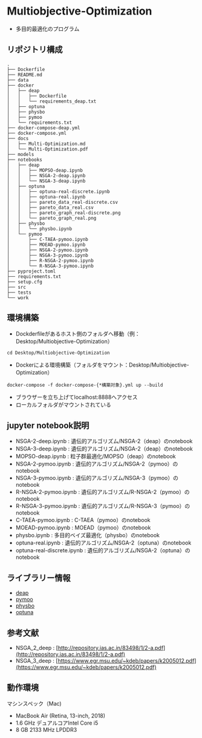 # Multiobjective-Optimization
* 多目的最適化のプログラム

## リポジトリ構成
```
.
├── Dockerfile
├── README.md
├── data
├── docker
│   ├── deap
│   │   ├── Dockerfile
│   │   └── requirements_deap.txt
│   ├── optuna
│   ├── physbo
│   ├── pymoo
│   └── requirements.txt
├── docker-compose-deap.yml
├── docker-compose.yml
├── docs
│   ├── Multi-Optimization.md
│   └── Multi-Optimization.pdf
├── models
├── notebooks
│   ├── deap
│   │   ├── MOPSO-deap.ipynb
│   │   ├── NSGA-2-deap.ipynb
│   │   └── NSGA-3-deap.ipynb
│   ├── optuna
│   │   ├── optuna-real-discrete.ipynb
│   │   ├── optuna-real.ipynb
│   │   ├── pareto_data_real-discrete.csv
│   │   ├── pareto_data_real.csv
│   │   ├── pareto_graph_real-discrete.png
│   │   └── pareto_graph_real.png
│   ├── physbo
│   │   └── physbo.ipynb
│   └── pymoo
│       ├── C-TAEA-pymoo.ipynb
│       ├── MOEAD-pymoo.ipynb
│       ├── NSGA-2-pymoo.ipynb
│       ├── NSGA-3-pymoo.ipynb
│       ├── R-NSGA-2-pymoo.ipynb
│       └── R-NSGA-3-pymoo.ipynb
├── pyproject.toml
├── requirements.txt
├── setup.cfg
├── src
├── tests
└── work
```

## 環境構築

* Dockderfileがあるホスト側のフォルダへ移動（例：Desktop/Multiobjective-Optimization）
```
cd Desktop/Multiobjective-Optimization
```

* Dockerによる環境構築（フォルダをマウント：Desktop/Multiobjective-Optimization）
```
docker-compose -f docker-compose-{*構築対象}.yml up --build
```

* ブラウザーを立ち上げてlocalhost:8888へアクセス
* ローカルフォルダがマウントされている

## jupyter notebook説明
* NSGA-2-deep.ipynb : 遺伝的アルゴリズム/NSGA-2（deap）のnotebook
* NSGA-3-deep.ipynb : 遺伝的アルゴリズム/NSGA-2（deap）のnotebook
* MOPSO-deap.ipynb : 粒子群最適化/MOPSO（deap）のnotebook
* NSGA-2-pymoo.ipynb : 遺伝的アルゴリズム/NSGA-2（pymoo）のnotebook
* NSGA-3-pymoo.ipynb : 遺伝的アルゴリズム/NSGA-3（pymoo）のnotebook
* R-NSGA-2-pymoo.ipynb : 遺伝的アルゴリズム/R-NSGA-2（pymoo）のnotebook
* R-NSGA-3-pymoo.ipynb : 遺伝的アルゴリズム/R-NSGA-3（pymoo）のnotebook
* C-TAEA-pymoo.ipynb : C-TAEA（pymoo）のnotebook
* MOEAD-pymoo.ipynb : MOEAD（pymoo）のnotebook
* physbo.ipynb : 多目的ベイズ最適化（physbo）のnotebook
* optuna-real.ipynb : 遺伝的アルゴリズム/NSGA-2（optuna）のnotebook
* optuna-real-discrete.ipynb : 遺伝的アルゴリズム/NSGA-2（optuna）のnotebook

## ライブラリー情報
* [deap](https://github.com/DEAP/deap)
* [pymoo](https://github.com/msu-coinlab/pymoo)
* [physbo](https://github.com/issp-center-dev/PHYSBO)
* [optuna](https://github.com/optuna/optuna)

## 参考文献
* NSGA_2_deep : [http://repository.ias.ac.in/83498/1/2-a.pdf](http://repository.ias.ac.in/83498/1/2-a.pdf)
* NSGA_3_deep : [https://www.egr.msu.edu/~kdeb/papers/k2005012.pdf](https://www.egr.msu.edu/~kdeb/papers/k2005012.pdf)


## 動作環境
マシンスペック（Mac)
- MacBook Air (Retina, 13-inch, 2018)
- 1.6 GHz デュアルコアIntel Core i5
- 8 GB 2133 MHz LPDDR3
